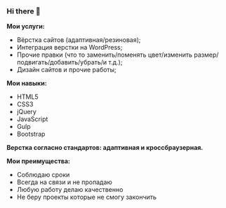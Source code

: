 ### Hi there 👋

<!--
**Nikitasapego/Nikitasapego** is a ✨ _special_ ✨ repository because its `README.md` (this file) appears on your GitHub profile.

Here are some ideas to get you started:

- 🔭 I’m currently working on ...
- 🌱 I’m currently learning ...
- 👯 I’m looking to collaborate on ...
- 🤔 I’m looking for help with ...
- 💬 Ask me about ...
- 📫 How to reach me: ...
- 😄 Pronouns: ...
- ⚡ Fun fact: ...
-->

**Мои услуги:**

   - Вёрстка сайтов (адаптивная/резиновая);
   - Интеграция верстки на WordPress;
   - Прочие правки (что то заменить/поменять цвет/изменить размер/подвигать/добавить/убрать/и т.д.);
   - Дизайн сайтов и прочие работы;


**Мои навыки:**

   - HTML5
   - CSS3
   - jQuery
   - JavaScript
   - Gulp
   - Bootstrap

**Верстка согласно стандартов: адаптивная и кросcбраузерная.**

**Мои преимущества:**

   - Соблюдаю сроки
   - Всегда на связи и не пропадаю
   - Любую работу делаю качественно
   - Не беру проекты которые не смогу закончить

